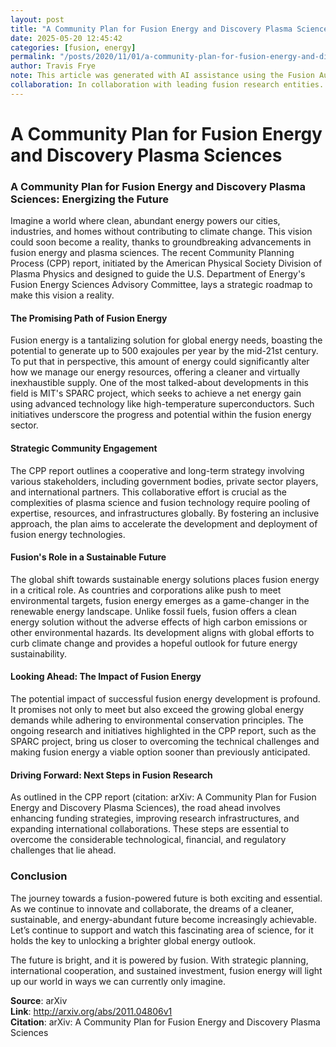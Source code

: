 ```yaml
---
layout: post
title: "A Community Plan for Fusion Energy and Discovery Plasma Sciences"
date: 2025-05-20 12:45:42
categories: [fusion, energy]
permalink: "/posts/2020/11/01/a-community-plan-for-fusion-energy-and-discovery-plasma-sciences/"
author: Travis Frye
note: This article was generated with AI assistance using the Fusion Authority Engine, orchestrated by Travis Frye.
collaboration: In collaboration with leading fusion research entities.
---
```


# A Community Plan for Fusion Energy and Discovery Plasma Sciences

### A Community Plan for Fusion Energy and Discovery Plasma Sciences: Energizing the Future

Imagine a world where clean, abundant energy powers our cities, industries, and homes without contributing to climate change. This vision could soon become a reality, thanks to groundbreaking advancements in fusion energy and plasma sciences. The recent Community Planning Process (CPP) report, initiated by the American Physical Society Division of Plasma Physics and designed to guide the U.S. Department of Energy's Fusion Energy Sciences Advisory Committee, lays a strategic roadmap to make this vision a reality.

#### The Promising Path of Fusion Energy

Fusion energy is a tantalizing solution for global energy needs, boasting the potential to generate up to 500 exajoules per year by the mid-21st century. To put that in perspective, this amount of energy could significantly alter how we manage our energy resources, offering a cleaner and virtually inexhaustible supply. One of the most talked-about developments in this field is MIT's SPARC project, which seeks to achieve a net energy gain using advanced technology like high-temperature superconductors. Such initiatives underscore the progress and potential within the fusion energy sector.

#### Strategic Community Engagement

The CPP report outlines a cooperative and long-term strategy involving various stakeholders, including government bodies, private sector players, and international partners. This collaborative effort is crucial as the complexities of plasma science and fusion technology require pooling of expertise, resources, and infrastructures globally. By fostering an inclusive approach, the plan aims to accelerate the development and deployment of fusion energy technologies.

#### Fusion's Role in a Sustainable Future

The global shift towards sustainable energy solutions places fusion energy in a critical role. As countries and corporations alike push to meet environmental targets, fusion energy emerges as a game-changer in the renewable energy landscape. Unlike fossil fuels, fusion offers a clean energy solution without the adverse effects of high carbon emissions or other environmental hazards. Its development aligns with global efforts to curb climate change and provides a hopeful outlook for future energy sustainability.

#### Looking Ahead: The Impact of Fusion Energy

The potential impact of successful fusion energy development is profound. It promises not only to meet but also exceed the growing global energy demands while adhering to environmental conservation principles. The ongoing research and initiatives highlighted in the CPP report, such as the SPARC project, bring us closer to overcoming the technical challenges and making fusion energy a viable option sooner than previously anticipated.

#### Driving Forward: Next Steps in Fusion Research

As outlined in the CPP report (citation: arXiv: A Community Plan for Fusion Energy and Discovery Plasma Sciences), the road ahead involves enhancing funding strategies, improving research infrastructures, and expanding international collaborations. These steps are essential to overcome the considerable technological, financial, and regulatory challenges that lie ahead.

### Conclusion

The journey towards a fusion-powered future is both exciting and essential. As we continue to innovate and collaborate, the dreams of a cleaner, sustainable, and energy-abundant future become increasingly achievable. Let’s continue to support and watch this fascinating area of science, for it holds the key to unlocking a brighter global energy outlook.

The future is bright, and it is powered by fusion. With strategic planning, international cooperation, and sustained investment, fusion energy will light up our world in ways we can currently only imagine.

**Source**: arXiv  
**Link**: http://arxiv.org/abs/2011.04806v1  
**Citation**: arXiv: A Community Plan for Fusion Energy and Discovery Plasma Sciences
